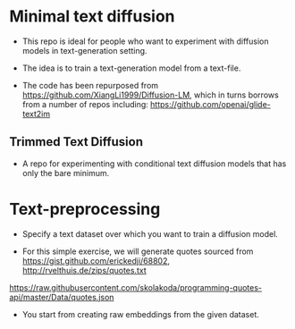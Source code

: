 # Minimal text diffusion

- This repo is ideal for people who want to experiment with diffusion models in text-generation setting.

- The idea is to train a text-generation model from a text-file.

- The code has been repurposed from https://github.com/XiangLi1999/Diffusion-LM, which in turns borrows from a number of repos including: https://github.com/openai/glide-text2im

## Trimmed Text Diffusion

- A repo for experimenting with conditional text diffusion models that has only the bare minimum.


# Text-preprocessing
- Specify a text dataset over which you want to train a diffusion model.



- For this simple exercise, we will generate quotes sourced from https://gist.github.com/erickedji/68802, http://rvelthuis.de/zips/quotes.txt


https://raw.githubusercontent.com/skolakoda/programming-quotes-api/master/Data/quotes.json


- You start from creating raw embeddings from the given dataset.
